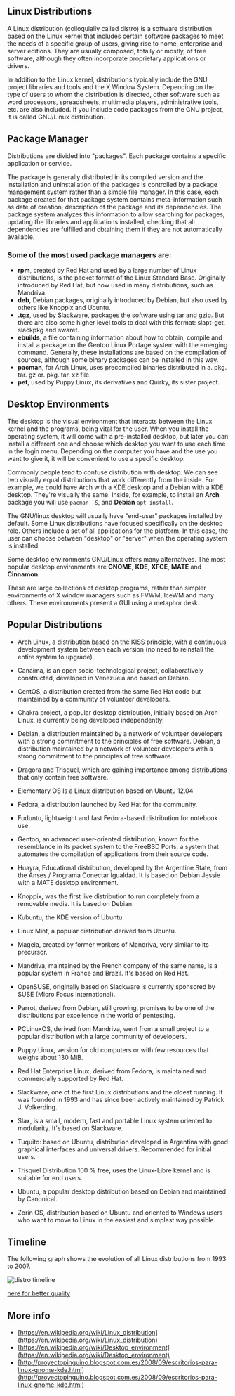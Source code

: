 
## Linux Distributions ##

A Linux distribution (colloquially called distro) is a software distribution based on the Linux kernel that includes certain software packages to meet the needs of a specific group of users, giving rise to home, enterprise and server editions. They are usually composed, totally or mostly, of free software, although they often incorporate proprietary applications or drivers.

In addition to the Linux kernel, distributions typically include the GNU project libraries and tools and the X Window System. Depending on the type of users to whom the distribution is directed, other software such as word processors, spreadsheets, multimedia players, administrative tools, etc. are also included. If you include code packages from the GNU project, it is called GNU/Linux distribution.

## Package Manager ##

Distributions are divided into "packages". Each package contains a specific application or service.

The package is generally distributed in its compiled version and the installation and uninstallation of the packages is controlled by a package management system rather than a simple file manager. In this case, each package created for that package system contains meta-information such as date of creation, description of the package and its dependencies. The package system analyzes this information to allow searching for packages, updating the libraries and applications installed, checking that all dependencies are fulfilled and obtaining them if they are not automatically available.

### Some of the most used package managers are: ###

* **rpm**, created by Red Hat and used by a large number of Linux distributions, is the packet format of the Linux Standard Base. Originally introduced by Red Hat, but now used in many distributions, such as Mandriva.
* **deb**, Debian packages, originally introduced by Debian, but also used by others like Knoppix and Ubuntu.
* **.tgz**, used by Slackware, packages the software using tar and gzip. But there are also some higher level tools to deal with this format: slapt-get, slackpkg and swaret.
* **ebuilds**, a file containing information about how to obtain, compile and install a package on the Gentoo Linux Portage system with the emerging command. Generally, these installations are based on the compilation of sources, although some binary packages can be installed in this way.
* **pacman**, for Arch Linux, uses precompiled binaries distributed in a. pkg. tar. gz or. pkg. tar. xz file.
* **pet**, used by Puppy Linux, its derivatives and Quirky, its sister project.

## Desktop Environments ##

The desktop is the visual environment that interacts between the Linux kernel and the programs, being vital for the user. When you install the operating system, it will come with a pre-installed desktop, but later you can install a different one and choose which desktop you want to use each time in the login menu. Depending on the computer you have and the use you want to give it, it will be convenient to use a specific desktop.

Commonly people tend to confuse distribution with desktop. We can see two visually equal distributions that work differently from the inside. For example, we could have Arch with a KDE desktop and a Debian with a KDE desktop. They're visually the same. Inside, for example, to install an **Arch** package you will use `pacman -S`, and **Debian** `apt install`.

The GNU/linux desktop will usually have "end-user" packages installed by default. Some Linux distributions have focused specifically on the desktop role. Others include a set of all applications for the platform. In this case, the user can choose between "desktop" or "server" when the operating system is installed.

Some desktop environments GNU/Linux offers many alternatives. The most popular desktop environments are **GNOME**, **KDE**, **XFCE**, **MATE** and **Cinnamon**.

These are large collections of desktop programs, rather than simpler environments of X window managers such as FVWM, IceWM and many others. These environments present a GUI using a metaphor desk.

## Popular Distributions ##

* Arch Linux, a distribution based on the KISS principle, with a continuous development system between each version (no need to reinstall the entire system to upgrade).

* Canaima, is an open socio-technological project, collaboratively constructed, developed in Venezuela and based on Debian.
* CentOS, a distribution created from the same Red Hat code but maintained by a community of volunteer developers.
* Chakra project, a popular desktop distribution, initially based on Arch Linux, is currently being developed independently.
* Debian, a distribution maintained by a network of volunteer developers with a strong commitment to the principles of free software. Debian, a distribution maintained by a network of volunteer developers with a strong commitment to the principles of free software.
* Dragora and Trisquel, which are gaining importance among distributions that only contain free software.
* Elementary OS Is a Linux distribution based on Ubuntu 12.04
* Fedora, a distribution launched by Red Hat for the community.
* Fuduntu, lightweight and fast Fedora-based distribution for notebook use.
* Gentoo, an advanced user-oriented distribution, known for the resemblance in its packet system to the FreeBSD Ports, a system that automates the compilation of applications from their source code.
* Huayra, Educational distribution, developed by the Argentine State, from the Anses / Programa Conectar Igualdad. It is based on Debian Jessie with a MATE desktop environment.
* Knoppix, was the first live distribution to run completely from a removable media. It is based on Debian.
* Kubuntu, the KDE version of Ubuntu.
* Linux Mint, a popular distribution derived from Ubuntu.
* Mageia, created by former workers of Mandriva, very similar to its precursor.
* Mandriva, maintained by the French company of the same name, is a popular system in France and Brazil. It's based on Red Hat.
* OpenSUSE, originally based on Slackware is currently sponsored by SUSE (Micro Focus International). 
* Parrot, derived from Debian, still growing, promises to be one of the distributions par excellence in the world of pentesting.
* PCLinuxOS, derived from Mandriva, went from a small project to a popular distribution with a large community of developers.
* Puppy Linux, version for old computers or with few resources that weighs about 130 MiB.
* Red Hat Enterprise Linux, derived from Fedora, is maintained and commercially supported by Red Hat.
* Slackware, one of the first Linux distributions and the oldest running. It was founded in 1993 and has since been actively maintained by Patrick J. Volkerding.
* Slax, is a small, modern, fast and portable Linux system oriented to modularity. It's based on Slackware.
* Tuquito: based on Ubuntu, distribution developed in Argentina with good graphical interfaces and universal drivers. Recommended for initial users.
* Trisquel Distribution 100 % free, uses the Linux-Libre kernel and is suitable for end users.
* Ubuntu, a popular desktop distribution based on Debian and maintained by Canonical.
* Zorin OS, distribution based on Ubuntu and oriented to Windows users who want to move to Linux in the easiest and simplest way possible.

## Timeline ##

The following graph shows the evolution of all Linux distributions from 1993 to 2007.

![distro timeline](https://ubunturoot.files.wordpress.com/2008/02/44218-linuxdistrotimeline-72.png)

[here for better quality](https://upload.wikimedia.org/wikipedia/commons/1/1b/Linux_Distribution_Timeline.svg)

## More info ##
- [https://en.wikipedia.org/wiki/Linux_distribution](https://en.wikipedia.org/wiki/Linux_distribution)
- [https://en.wikipedia.org/wiki/Desktop_environment](https://en.wikipedia.org/wiki/Desktop_environment)
- [http://proyectopinguino.blogspot.com.es/2008/09/escritorios-para-linux-gnome-kde.html](http://proyectopinguino.blogspot.com.es/2008/09/escritorios-para-linux-gnome-kde.html)